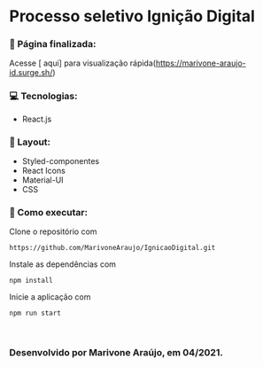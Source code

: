 # Processo seletivo Ignição Digital

### 📃 Página finalizada:
Acesse [ aqui] para visualização rápida(https://marivone-araujo-id.surge.sh/)

### 💻 Tecnologias:
- React.js

### 🎨 Layout:
- Styled-componentes
- React Icons
- Material-UI
- CSS

### 🔨 Como executar:
Clone o repositório com
```
https://github.com/MarivoneAraujo/IgnicaoDigital.git
```
Instale as dependências com
```
npm install
```
Inicie a aplicação com
```
npm run start
```
<br/>

### Desenvolvido por Marivone Araújo, em 04/2021.
